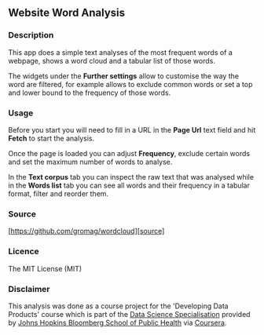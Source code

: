 ## Website Word Analysis

### Description

This app does a simple text analyses of the most frequent words of a webpage, shows a word cloud and a tabular list of those words.

The widgets under the **Further settings** allow to customise the way the word are filtered, for example allows to exclude common words or set a top and lower bound to the frequency of those words.

### Usage

Before you start you will need to fill in a URL in the **Page Url** text field and hit **Fetch** to start the analysis.

Once the page is loaded you can adjust **Frequency**, exclude certain words and set the maximum number of words to analyse.

In the **Text corpus** tab you can inspect the raw text that was analysed while in the **Words list** tab you can see all words and their frequency in a tabular format, filter and reorder them.

### Source

[https://github.com/gromag/wordcloud][source]

### Licence

The MIT License (MIT)

### Disclaimer

This analysis was done as a course project for the 'Developing Data Products' course which is part of the [Data Science Specialisation][dss] provided by [Johns Hopkins Bloomberg School of Public Health][jhsph] via [Coursera][co].


[dss]: https://www.coursera.org/specialization/jhudatascience/1
[jhsph]: http://www.jhsph.edu/
[co]: https://www.coursera.org/
[source]: https://github.com/gromag/wordcloud
